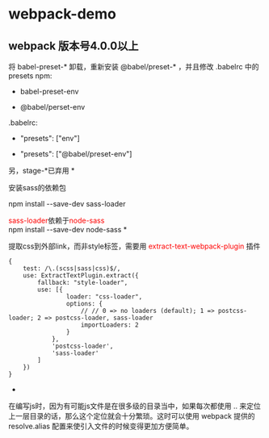 # webpack-demo

## webpack 版本号4.0.0以上


将 babel-preset-* 卸载，重新安装 @babel/preset-* ，并且修改 .babelrc 中的 presets
npm:
- babel-preset-env
+ @babel/perset-env

.babelrc:
- "presets": ["env"]
+ "presets": ["@babel/preset-env"]

另，stage-*已弃用
*

安装sass的依赖包

npm install --save-dev sass-loader

<font color=red>sass-loader</font>依赖于<font color=red>node-sass</font><br/>
npm install --save-dev node-sass
*

提取css到外部link，而非style标签，需要用 <font color=red>extract-text-webpack-plugin</font> 插件
```
{
    test: /\.(scss|sass|css)$/,
    use: ExtractTextPlugin.extract({
        fallback: "style-loader",
        use: [{
                loader: "css-loader",
                options: {
                    // // 0 => no loaders (default); 1 => postcss-loader; 2 => postcss-loader, sass-loader
                    importLoaders: 2
                }
            },
            'postcss-loader',
            'sass-loader'
        ]
    })
}
```
*


在编写js时，因为有可能js文件是在很多级的目录当中，如果每次都使用 .. 来定位上一层目录的话，那么这个定位就会十分繁琐。这时可以使用 webpack 提供的 resolve.alias 配置来使引入文件的时候变得更加方便简单。
